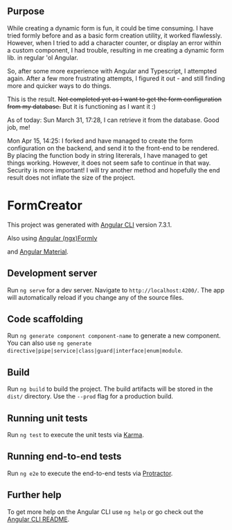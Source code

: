 ## Purpose

While creating a dynamic form is fun, it could be time consuming.  I have tried formly before and as a basic form creation utility, it worked flawlessly.  However, when I tried to add a character counter, or display an error within a custom component, I had trouble, resulting in me creating a dynamic form lib. in regular 'ol Angular. 

So, after some more experience with Angular and Typescript, I attempted again.  After a few more frustrating attempts, I figured it out - and still finding more and quicker ways to do things. 

This is the result.  ~~Not completed yet as I want to get the form configuration from my database.~~  But it is functioning as I want it :)

As of today: Sun March 31, 17:28, I can retrieve it from the database.  Good job, me!

Mon Apr 15, 14:25:  I forked and have managed to create the form configuration on the backend, and send it to the front-end to be rendered.  By placing the function body in string litererals, I have managed to get things working. However, it does not seem safe to continue in that way.  Security is more important! I will try another method and hopefully the end result does not inflate the size of the project.  

# FormCreator

This project was generated with [Angular CLI](https://github.com/angular/angular-cli) version 7.3.1.

Also using [Angular (ngx)Formly](https://ngx-formly.github.io/ngx-formly)

and [Angular Material](https://material.angular.io).

## Development server

Run `ng serve` for a dev server. Navigate to `http://localhost:4200/`. The app will automatically reload if you change any of the source files.

## Code scaffolding

Run `ng generate component component-name` to generate a new component. You can also use `ng generate directive|pipe|service|class|guard|interface|enum|module`.

## Build

Run `ng build` to build the project. The build artifacts will be stored in the `dist/` directory. Use the `--prod` flag for a production build.

## Running unit tests

Run `ng test` to execute the unit tests via [Karma](https://karma-runner.github.io).

## Running end-to-end tests

Run `ng e2e` to execute the end-to-end tests via [Protractor](http://www.protractortest.org/).

## Further help

To get more help on the Angular CLI use `ng help` or go check out the [Angular CLI README](https://github.com/angular/angular-cli/blob/master/README.md).
